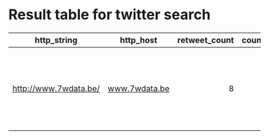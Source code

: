 # Result table for twitter search
|                                                                                             http_string                                                                                                       |         http_host         |retweet_count|count_score|   http_string_short   |                         http_title                         |
|-------------------------------------------------------------------------------------------------------------------------------------------------------------------------------------------------------------------------|---------------------------|------------:|----------:|-----------------------|------------------------------------------------------------|
|http://www.7wdata.be/                                                   |www.7wdata.be              |            8|         10|https://t.co/GkZGVtZZ62|4 big reasons why healthcare needs data science - 7wData    |
